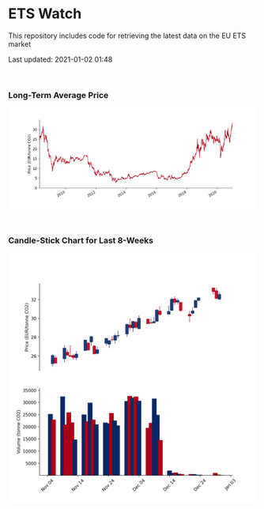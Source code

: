# ETS Watch

This repository includes code for retrieving the latest data on the EU ETS market

Last updated: 2021-01-02 01:48

<br>

### Long-Term Average Price

![Long-term average](img/long_term_avg.png)

<br>

### Candle-Stick Chart for Last 8-Weeks

![Open, High, Low, Close & Volume](img/ohlc_vol.png)
